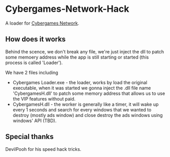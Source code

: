 # Cybergames-Network-Hack

A loader for [Cybergames Network](http://th.playcybergames.com/main/showthread.php?16378-Cybergames-Network).

## How does it works

Behind the scence, we don't break any file, we're just inject the dll to patch some memoery address while the app is still starting or started (this process is called 'Loader').

We have 2 files including

- Cybergames Loader.exe - the loader, works by load the original executable, when it was started we gonna inject the .dll file name 'CybergamesH.dll' to patch some memory address that allows us to use the VIP features without paid.
- CybergamesH.dll - the worker is generally like a timer, it will wake up every 1 seconds and search for every windows that we wanted to destroy (mostly ads window) and close destroy the ads windows using windows' API (TBD).

## Special thanks

DevilPooh for his speed hack tricks.
